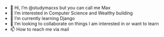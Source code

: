 - 👋 Hi, I’m @studymacxs but you can call me Max
- 👀 I’m interested in Computer Science and Wealthy building
- 🌱 I’m currently learning Django
- 💞️ I’m looking to collaborate on things I am interested in or want to learn
- 📫 How to reach me via mail

<!---
studymacxs/studymacxs is a ✨ special ✨ repository because its `README.md` (this file) appears on your GitHub profile.
You can click the Preview link to take a look at your changes.
--->
